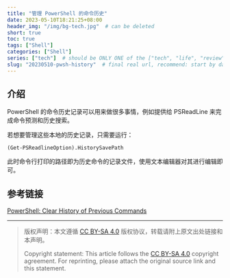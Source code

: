 ```yaml
---
title: "管理 PowerShell 的命令历史"
date: 2023-05-10T18:21:25+08:00
header_img: "/img/bg-tech.jpg"  # can be deleted
short: true
toc: true
tags: ["Shell"]
categories: ["Shell"]
series: ["tech"]  # should be ONLY ONE of the ["tech", "life", "review"]
slug: "20230510-pwsh-history"  # final real url, recommend: start by date, follow lower case words with hyphen splitter. E.g., `20230316-text-title`
---
```


## 介绍

PowerShell 的命令历史记录可以用来做很多事情，例如提供给 PSReadLine 来完成命令预测和历史搜索。

若想要管理这些本地的历史记录，只需要运行：
```shell
(Get-PSReadlineOption).HistorySavePath
```

此时命令行打印的路径即为历史命令的记录文件，使用文本编辑器对其进行编辑即可。

## 参考链接

[PowerShell: Clear History of Previous Commands](https://www.shellhacks.com/clear-history-powershell/)

---

> 版权声明：本文遵循 [CC BY-SA 4.0](https://creativecommons.org/licenses/by-sa/4.0/deed.zh) 版权协议，转载请附上原文出处链接和本声明。
>
> Copyright statement: This article follows the [CC BY-SA 4.0](https://creativecommons.org/licenses/by-sa/4.0/deed.en) copyright agreement. For reprinting, please attach the original source link and this statement.
